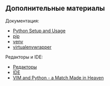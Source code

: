 ## Дополнительные материалы

Документация:

* [Python Setup and Usage](https://docs.python.org/3/using/index.html)
* [pip](https://pip.pypa.io/en/stable/)
* [venv](https://docs.python.org/3/library/venv.html)
* [virtualenvwrapper](http://virtualenvwrapper.readthedocs.io/en/latest/index.html)

Редакторы и IDE:

* [Редакторы](https://wiki.python.org/moin/PythonEditors)
* [IDE](https://wiki.python.org/moin/IntegratedDevelopmentEnvironments)
* [VIM and Python - a Match Made in Heaven](https://realpython.com/blog/python/vim-and-python-a-match-made-in-heaven/)

